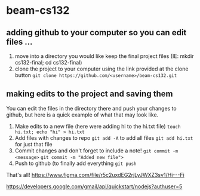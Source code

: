 # beam-cs132
## adding github to your computer so you can edit files ...
1. move into a directory you would like keep the final project files (IE: mkdir cs132-final; cd cs132-final)
2. clone the project to your computer using the link provided at the clone button
   `git clone https://github.com/<username>/beam-cs132.git`
## making edits to the project and saving them
You can edit the files in the directory there and push your changes to github, but here is a quick example of what that may look like.
1. Make edits to a new file (here were adding hi to the hi.txt file)
  `touch hi.txt; echo "hi" > hi.txt`
2. Add files with changes to repo
  `git add -A` to add all files
  `git add hi.txt` for just that file
3. Commit changes and don't forget to include a note!
  `git commit -m <message>`
  `git commit -m "Added new file">`
4. Push to github (to finally add everything
  `git push`

That's all!
https://www.figma.com/file/r5c2uxdEG2rjLyJWXZ3sv1/Hi---Fi

https://developers.google.com/gmail/api/quickstart/nodejs?authuser=5
